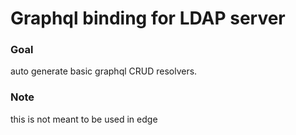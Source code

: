 # Graphql binding for LDAP server

### Goal

auto generate basic graphql CRUD resolvers.

### Note

this is not meant to be used in edge
